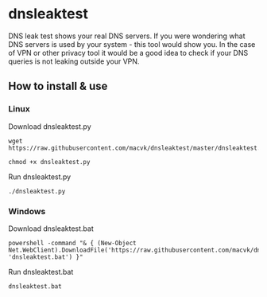 # dnsleaktest
DNS leak test shows your real DNS servers. If you were wondering what DNS servers is used by your system - this tool would show you. 
In the case of VPN or other privacy tool it would be a good idea to check if your DNS queries is not leaking outside your VPN.
                                                                                                           
## How to install & use                                                                                  

### Linux

Download dnsleaktest.py
```
wget https://raw.githubusercontent.com/macvk/dnsleaktest/master/dnsleaktest.py
```

```
chmod +x dnsleaktest.py
```
Run dnsleaktest.py
```
./dnsleaktest.py
```

### Windows
Download dnsleaktest.bat

```
powershell -command "& { (New-Object Net.WebClient).DownloadFile('https://raw.githubusercontent.com/macvk/dnsleaktest/master/dnsleaktest.bat', 'dnsleaktest.bat') }"
```
Run dnsleaktest.bat
```
dnsleaktest.bat
```